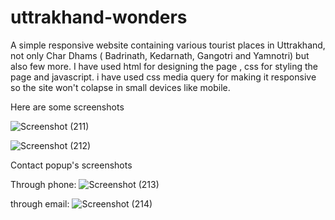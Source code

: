 # uttrakhand-wonders
A simple responsive website containing various tourist places in Uttrakhand, 
not only Char Dhams ( Badrinath, Kedarnath, Gangotri and Yamnotri) but also few more.
I have used html for designing the page , css for styling the page and javascript.
i have used css media query for making it responsive so the site won't colapse in
small devices like mobile.

Here are some screenshots

![Screenshot (211)](https://user-images.githubusercontent.com/50590013/126196198-8c349f24-7bd0-4d3d-a920-0ec77e5c94af.png)


![Screenshot (212)](https://user-images.githubusercontent.com/50590013/126196642-31400575-75db-4274-b5c8-3ddf4b981ead.png)


Contact popup's screenshots

Through phone:
![Screenshot (213)](https://user-images.githubusercontent.com/50590013/126196693-245fd0cf-56df-44c3-9aaf-d7c5c0c5c752.png)

through email:
![Screenshot (214)](https://user-images.githubusercontent.com/50590013/126196949-d12d1257-d413-4406-9d49-eba23ebd801d.png)
